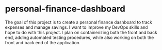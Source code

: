# personal-finance-dashboard
The goal of this project is to create a personal finance dashboard to track expenses and manage savings. I want to improve my DevOps skills and hope to do with this project. I plan on containerizing both the front and back end, adding automated testing procedures, while also working on both the front and back end of the application. 